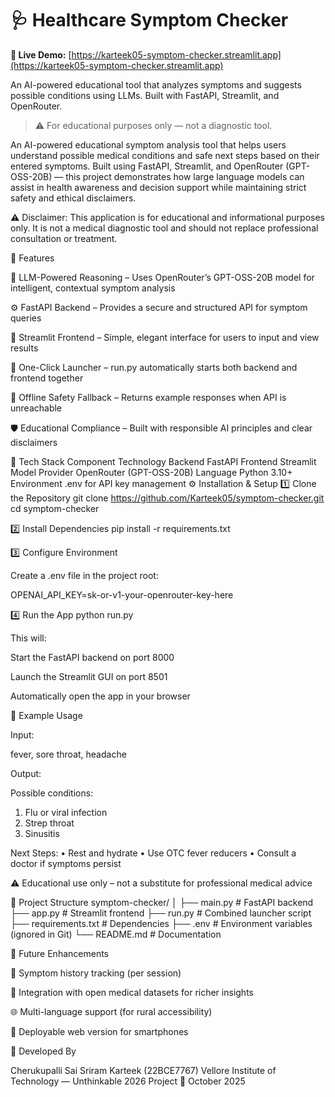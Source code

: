 # 🩺 Healthcare Symptom Checker

**🎯 Live Demo:** [https://karteek05-symptom-checker.streamlit.app](https://karteek05-symptom-checker.streamlit.app)

An AI-powered educational tool that analyzes symptoms and suggests possible conditions using LLMs.
Built with FastAPI, Streamlit, and OpenRouter.

> ⚠️ For educational purposes only — not a diagnostic tool.

An AI-powered educational symptom analysis tool that helps users understand possible medical conditions and safe next steps based on their entered symptoms.
Built using FastAPI, Streamlit, and OpenRouter (GPT-OSS-20B) — this project demonstrates how large language models can assist in health awareness and decision support while maintaining strict safety and ethical disclaimers.

⚠️ Disclaimer: This application is for educational and informational purposes only. It is not a medical diagnostic tool and should not replace professional consultation or treatment.

🚀 Features

🧠 LLM-Powered Reasoning – Uses OpenRouter’s GPT-OSS-20B model for intelligent, contextual symptom analysis

⚙️ FastAPI Backend – Provides a secure and structured API for symptom queries

🎨 Streamlit Frontend – Simple, elegant interface for users to input and view results

🔄 One-Click Launcher – run.py automatically starts both backend and frontend together

💾 Offline Safety Fallback – Returns example responses when API is unreachable

🛡️ Educational Compliance – Built with responsible AI principles and clear disclaimers

🧰 Tech Stack
Component	Technology
Backend	FastAPI
Frontend	Streamlit
Model Provider	OpenRouter (GPT-OSS-20B)
Language	Python 3.10+
Environment	.env for API key management
⚙️ Installation & Setup
1️⃣ Clone the Repository
git clone https://github.com/Karteek05/symptom-checker.git
cd symptom-checker

2️⃣ Install Dependencies
pip install -r requirements.txt

3️⃣ Configure Environment

Create a .env file in the project root:

OPENAI_API_KEY=sk-or-v1-your-openrouter-key-here

4️⃣ Run the App
python run.py


This will:

Start the FastAPI backend on port 8000

Launch the Streamlit GUI on port 8501

Automatically open the app in your browser

🧠 Example Usage

Input:

fever, sore throat, headache


Output:

Possible conditions:
1. Flu or viral infection
2. Strep throat
3. Sinusitis

Next Steps:
• Rest and hydrate
• Use OTC fever reducers
• Consult a doctor if symptoms persist

⚠️ Educational use only – not a substitute for professional medical advice

🧩 Project Structure
symptom-checker/
│
├── main.py            # FastAPI backend
├── app.py             # Streamlit frontend
├── run.py             # Combined launcher script
├── requirements.txt   # Dependencies
├── .env               # Environment variables (ignored in Git)
└── README.md          # Documentation

🧭 Future Enhancements

🧾 Symptom history tracking (per session)

🏥 Integration with open medical datasets for richer insights

🌐 Multi-language support (for rural accessibility)

📱 Deployable web version for smartphones

👤 Developed By

Cherukupalli Sai Sriram Karteek (22BCE7767)
Vellore Institute of Technology — Unthinkable 2026 Project
📅 October 2025

